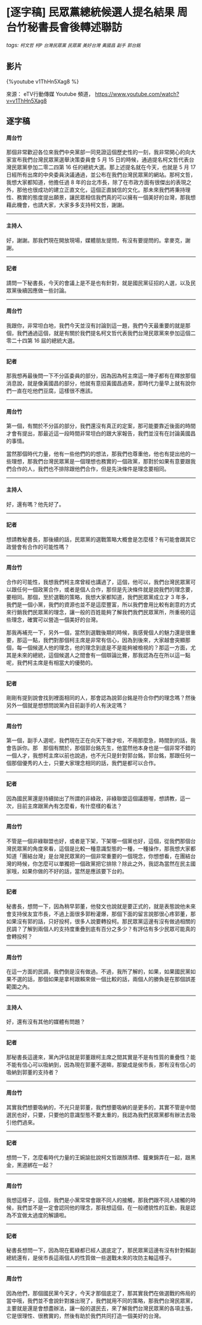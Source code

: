 # [逐字稿] 民眾黨總統候選人提名結果 周台竹秘書長會後轉述聯訪


###### tags: `柯文哲` `柯P` `台灣民眾黨` `民眾黨` `美好台灣` `黃國昌` `副手` `郭台銘`

## 影片
{%youtube v1ThHn5Xag8 %}

來源： eTV行動傳媒 Youtube 頻道， https://www.youtube.com/watch?v=v1ThHn5Xag8


## 逐字稿

#### 周台竹

那個非常歡迎各位來我們中央黨部一同見證這個歷史性的一刻，我非常開心的向大家宣布我們台灣民眾黨選舉決策委員會 5 月 15 日的時候，通過提名柯文哲代表台灣民眾黨參加二零二四第 16 任的總統大選。那上述提名就在今天，也就是 5 月 17 日經所有出席的中央委員決議通過，並公布在我們台灣民眾黨的網站。那柯文哲，我想大家都知道，他擔任過 8 年的台北市長，除了在市政方面有很傑出的表現之外，那他也很成功的建立正直文化，這個正直誠信的文化。那未來我們將秉持理性、務實的態度提出願景，讓民眾相信我們真的可以擁有一個美好的台灣，那我想藉此機會，也請大家，大家多多支持柯文哲，謝謝。

---

#### 主持人

好，謝謝。那我們現在開放現場，媒體朋友提問，有沒有要提問的。拿麥克，謝謝。

---

#### 記者

請問一下秘書長，今天的會議上是不是也有針對，就是國民黨征招的人選，以及民眾黨後續因應做一些討論。

---

#### 周台竹

我跟你，非常坦白地，我們今天並沒有討論到這一題，我們今天最重要的就是那個，我們通過這個，就是有關於我們提名柯文哲代表我們台灣民眾黨來參加這個二零二十四第 16 屆的總統大選。

---

#### 記者

那我想再最後問一下不分區委員的部分，因為因為柯主席這一陣子都有在釋放那個消息說，就是像黃國昌的部分，他就有意招黃國昌過來，那時代力量早上就有說你們一直在吃他們豆腐，這樣很不應該。

---

#### 周台竹

第一個，有關於不分區的部分，我們還沒有真正的定案，那可能要靠近後面的時間才會有提出，那最近這一段時間非常坦白的跟大家報告，我們並沒有在討論黃國昌的事情。

當然那個時代力量，他有一些他們的的想法，那我們也尊重他，他也有提出他的一些理想，那我們台灣民眾黨是一個理想也務實的一個政黨，那對於如果有意要跟我們合作的人，我們也不排除跟他們合作，但是先決條件是理念要相同。

---

#### 主持人

好，還有嗎？他先好了。

---

#### 記者

想請教秘書長，那後續的話，民眾黨的選戰策略大概會是怎麼樣？有可能會跟其它政營會有合作的可能性嗎？

---

#### 周台竹

合作的可能性，我想我們柯主席曾經也講過了，這個，他可以，我們台灣民眾黨可以跟任何一個政黨合作，或者是個人合作，那但是先決條件就是說我們的理念要，要相同。那個，至於選戰的策略，我想大家都知道，我們民眾黨成立才 3 年多，我們是一個小黨，我們的資源也並不是這麼豐富，所以我們會用比較有創意的方式來行銷我們民眾黨的理念，讓一般的百姓能夠了解我們我們民眾黨所，所重視的這些理念，確實可以營造一個美好的台灣。

那我再補充一下，另外一個，當然到選戰後期的時候，我感覺個人的魅力還是很重要，那這一點，我們對那個柯主席是非常有信心，因為到後來，大家越會突顯那個，每一個候選人他的理念，他的理念到底是不是能夠被檢視的？那這一方面，尤其是未來的總統，這個候選人之間會有一個辯論比賽，那我認為在在所以這一點呢，我們柯主席是有相當大的優勢的。

---

#### 記者

剛剛有提到說會找到裡面相同的人，那會認為說郭台銘是符合你們的理念嗎？然後另外一個就是想想問說黨內目前副手的人有決定嗎？

---

#### 周台竹

第一個，副手人選呢，我們現在正在向天下徵才啦，不用那麼急，時間到的話，我會告訴你。那　那個有關於，那個郭台銘先生，他當然他本身也是一個非常不錯的一個人才，我想柯主席以前也說過，也不光只是針對郭台銘，郭台銘，那跟任何一個那個優秀的人士，只要大家理念相同的話，我們是都可以合作。

---

#### 記者

因為國民黨還是持續拋出了所謂的非綠政，非綠聯盟這個議題喔，想請教，這一次，目前主席跟黨內有怎麼看，有什麼樣的看法？

---

#### 周台竹

不管是一個非綠聯盟也好，或者是下架，下架哪一個黨也好，這個，從我們那個台灣民眾黨的角度來看，這個是比較一種意識型態的一種，一種操作，那我想大家都知道「團結台灣」是台灣民眾黨的一個非常重要的一個現念，你想想看，在團結台灣的時候，你怎麼可以單獨把一個政黨把它排除？除此之外，我認為當然在民主國家哦，如果你做的不好的話，當然是應該要下台的。

---

#### 記者

秘書長，想問一下，因為稍早郭董，他發文也說就是要正式的，就是表態說他未來會支持侯友宜市長，不過上面很多郭粉灌爆，那個下面的留言說那很心疼郭董，那如果沒有郭的話，只好投柯，很多人說要轉投柯。那民眾黨這邊有沒有做過相關的民調？了解到兩個人的支持度重疊到底有百分之多少？有評估有多少民眾可能真的會轉投柯？

---

#### 周台竹

在這一方面的民調，我們倒是沒有做過。不過，我所了解的，如果，如果國民黨如果不選的話，那個如果是拿柯跟賴來做一個比較的話，兩個人的勝負是在那個誤差範圍之內。

---

#### 主持人

好，還有沒有其他的媒體有問題？

---

#### 記者

那秘書長這邊來，黨內評估就是郭董跟柯主席之間其實是不是有性質的重疊性？能不能有信心可以吸納到，因為現在郭董不選嘛，那變成是侯市長，那有沒有信心的吸納到郭董的支持者？

---

#### 周台竹

其實我們想要吸納的，不光只是郭董，我們想要吸納的是更多的，其實不管是中間選民也好，只要，只要他的意識型態不要太重的，我認為我們民眾黨都有辦法去吸引他們過來。

---

#### 記者

想問一下，怎麼看時代力量的王婉諭批說柯文哲跟顏清標、鐘東錦弄在一起，跟黑金，黑道綁在一起？

---

#### 周台竹

我想這樣子，這個，我們是小黨常常會跟不同人的接觸，那我們跟不同人接觸的時候，我們並不是一定會認同他的理念，那我想這個，在一般禮貌性的互動，我是認為不宜做太過度的解讀啦。

---

#### 記者

秘書長想問一下，因為現在藍綠都已經人選底定了，那民眾黨這邊有沒有針對賴副總統還有，是侯市長這兩個人的性質做一些選戰未來的攻防主軸這樣子。

---

#### 周台竹

因為他們，那個國民黨今天才，今天才那個底定了，那其實我們在做選戰的佈局的當中哦，我們並不會說針對誰出現了，我們就用不同的策略，那我們台灣民眾黨，主要就是還是會想盡辦法，讓一般的選民去，來了解我們台灣民眾黨的各項主張，它是很理性、很務實的，然後有助於我們共同打造一個美好的台灣。
